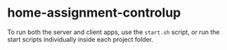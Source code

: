 # home-assignment-controlup

To run both the server and client apps, use the `start.sh` script, or run the start scripts individually inside each project folder.
 